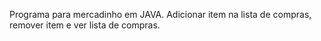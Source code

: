 Programa para mercadinho em JAVA. Adicionar item na lista de compras, remover item e ver lista de compras.
